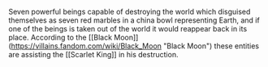 Seven powerful beings capable of destroying the world which disguised themselves as seven red marbles in a china bowl representing Earth, and if one of the beings is taken out of the world it would reappear back in its place. According to the [[Black Moon]] (https://villains.fandom.com/wiki/Black_Moon "Black Moon") these entities are assisting the [[Scarlet King]] in his destruction.